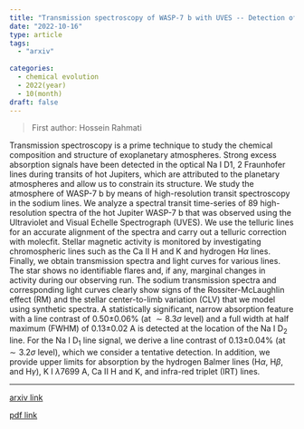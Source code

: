 ```yaml
---
title: "Transmission spectroscopy of WASP-7 b with UVES -- Detection of Na I D$_2$ and tentative D$_1$ line absorption"
date: "2022-10-16"
type: article
tags:
  - "arxiv"
  
categories:
  - chemical evolution
  - 2022(year)
  - 10(month)
draft: false
---
```

> First author: Hossein Rahmati

 Transmission spectroscopy is a prime technique to study the chemical
composition and structure of exoplanetary atmospheres. Strong excess absorption
signals have been detected in the optical Na I D1, 2 Fraunhofer lines during
transits of hot Jupiters, which are attributed to the planetary atmospheres and
allow us to constrain its structure. We study the atmosphere of WASP-7 b by
means of high-resolution transit spectroscopy in the sodium lines. We analyze a
spectral transit time-series of 89 high-resolution spectra of the hot Jupiter
WASP-7 b that was observed using the Ultraviolet and Visual Echelle
Spectrograph (UVES). We use the telluric lines for an accurate alignment of the
spectra and carry out a telluric correction with molecfit. Stellar magnetic
activity is monitored by investigating chromospheric lines such as the Ca II H
and K and hydrogen H$\alpha$ lines. Finally, we obtain transmission spectra and
light curves for various lines. The star shows no identifiable flares and, if
any, marginal changes in activity during our observing run. The sodium
transmission spectra and corresponding light curves clearly show signs of the
Rossiter-McLaughlin effect (RM) and the stellar center-to-limb variation (CLV)
that we model using synthetic spectra. A statistically significant, narrow
absorption feature with a line contrast of 0.50$\pm$0.06% (at $\sim 8.3\sigma$
level) and a full width at half maximum (FWHM) of 0.13$\pm$0.02 A is detected
at the location of the Na I D$_2$ line. For the Na I D$_1$ line signal, we
derive a line contrast of 0.13$\pm$0.04% (at $\sim 3.2\sigma$ level), which we
consider a tentative detection. In addition, we provide upper limits for
absorption by the hydrogen Balmer lines (H$\alpha$, H$\beta$, and H$\gamma$), K
I $\lambda$7699 A, Ca II H and K, and infra-red triplet (IRT) lines.

---
[arxiv link](http://arxiv.org/abs/2210.08517v1)

[pdf link](http://arxiv.org/pdf/2210.08517v1)